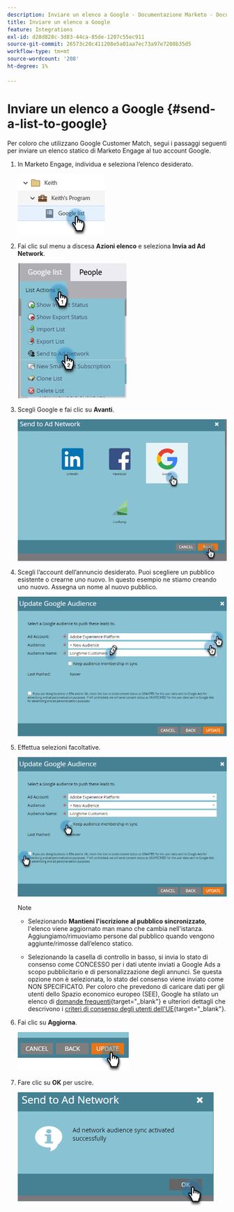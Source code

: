 ```yaml
---
description: Inviare un elenco a Google - Documentazione Marketo - Documentazione del prodotto
title: Inviare un elenco a Google
feature: Integrations
exl-id: d28d828c-3d83-44ca-85de-1207c55ec911
source-git-commit: 26573c20c411208e5a01aa7ec73a97e7208b35d5
workflow-type: tm+mt
source-wordcount: '208'
ht-degree: 1%

---
```


# Inviare un elenco a Google {#send-a-list-to-google}

Per coloro che utilizzano Google Customer Match, segui i passaggi seguenti per inviare un elenco statico di Marketo Engage al tuo account Google.

1. In Marketo Engage, individua e seleziona l’elenco desiderato.

   ![](assets/send-a-list-to-google-1.png)

1. Fai clic sul menu a discesa **Azioni elenco** e seleziona **Invia ad Ad Network**.

   ![](assets/send-a-list-to-google-2.png)

1. Scegli Google e fai clic su **Avanti**.

   ![](assets/send-a-list-to-google-3.png)

1. Scegli l’account dell’annuncio desiderato. Puoi scegliere un pubblico esistente o crearne uno nuovo. In questo esempio ne stiamo creando uno nuovo. Assegna un nome al nuovo pubblico.

   ![](assets/send-a-list-to-google-4.png)

1. Effettua selezioni facoltative.

   ![](assets/send-a-list-to-google-5.png)

   >[!NOTE]
   >
   >* Selezionando **Mantieni l&#39;iscrizione al pubblico sincronizzato**, l&#39;elenco viene aggiornato man mano che cambia nell&#39;istanza. Aggiungiamo/rimuoviamo persone dal pubblico quando vengono aggiunte/rimosse dall’elenco statico.
   >
   >* Selezionando la casella di controllo in basso, si invia lo stato di consenso come CONCESSO per i dati utente inviati a Google Ads a scopo pubblicitario e di personalizzazione degli annunci. Se questa opzione non è selezionata, lo stato del consenso viene inviato come NON SPECIFICATO. Per coloro che prevedono di caricare dati per gli utenti dello Spazio economico europeo (SEE), Google ha stilato un elenco di [domande frequenti](https://support.google.com/google-ads/answer/14310715){target="_blank"} e ulteriori dettagli che descrivono i [criteri di consenso degli utenti dell&#39;UE](https://www.google.com/about/company/user-consent-policy/){target="_blank"}.

1. Fai clic su **Aggiorna**.

   ![](assets/send-a-list-to-google-6.png)

1. Fare clic su **OK** per uscire.

   ![](assets/send-a-list-to-google-7.png)
